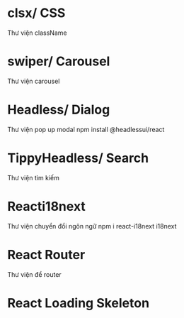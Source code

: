 # clsx/ CSS
Thư viện className
# swiper/ Carousel
Thư viện carousel
# Headless/ Dialog
Thư viện pop up modal 
npm install @headlessui/react
# TippyHeadless/ Search
Thư viện tìm kiếm
# Reacti18next
Thư viện chuyển đổi ngôn ngữ
npm i react-i18next i18next
# React Router
Thư viện để router
# React Loading Skeleton